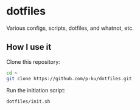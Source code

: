 # dotfiles

Various configs, scripts, dotfiles, and whatnot, etc.

## How I use it
Clone this repository:
```bash
cd ~
git clone https://github.com/p-ku/dotfiles.git
```
Run the initiation script:
```bash
dotfiles/init.sh
```
